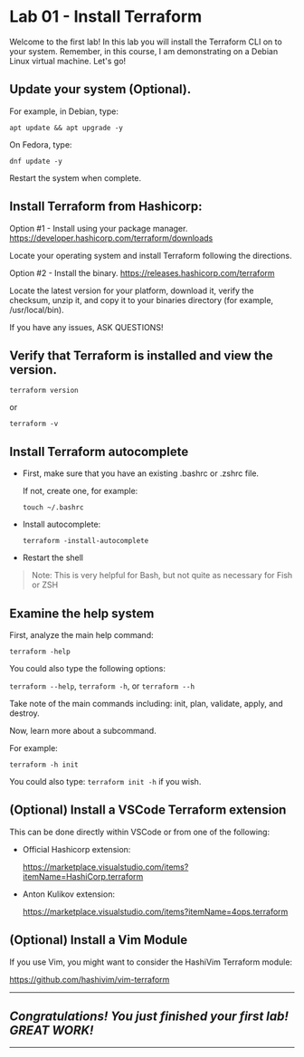 # Lab 01 - Install Terraform
Welcome to the first lab! 
In this lab you will install the Terraform CLI on to your system. 
Remember, in this course, I am demonstrating on a Debian Linux virtual machine. Let's go!

## Update your system (Optional). 
For example, in Debian, type: 

`apt update && apt upgrade -y`

On Fedora, type:

`dnf update -y`

Restart the system when complete.

## Install Terraform from Hashicorp:
Option #1 - Install using your package manager.
https://developer.hashicorp.com/terraform/downloads 

Locate your operating system and install Terraform following the directions. 

Option #2 - Install the binary.
https://releases.hashicorp.com/terraform 

Locate the latest version for your platform, download it, verify the checksum, unzip it, and copy it to your binaries directory (for example, /usr/local/bin).

If you have any issues, ASK QUESTIONS! 

## Verify that Terraform is installed and view the version.
`terraform version` 

or

`terraform -v`

## Install Terraform autocomplete
- First, make sure that you have an existing .bashrc or .zshrc file. 
  
  If not, create one, for example: 
    
    `touch ~/.bashrc`

- Install autocomplete: 

  `terraform -install-autocomplete`

- Restart the shell

> Note: This is very helpful for Bash, but not quite as necessary for Fish or ZSH

## Examine the help system
First, analyze the main help command:

`terraform -help`

You could also type the following options: 

`terraform --help`, `terraform -h`, or `terraform --h`

Take note of the main commands including: init, plan, validate, apply, and destroy.

Now, learn more about a subcommand. 

  For example: 
  
  `terraform -h init`

  You could also type: `terraform init -h` if you wish.

## (Optional) Install a VSCode Terraform extension
This can be done directly within VSCode or from one of the following:

- Official Hashicorp extension: 

  https://marketplace.visualstudio.com/items?itemName=HashiCorp.terraform

- Anton Kulikov extension:

  https://marketplace.visualstudio.com/items?itemName=4ops.terraform

## (Optional) Install a Vim Module
If you use Vim, you might want to consider the HashiVim Terraform module:

https://github.com/hashivim/vim-terraform

---
## *Congratulations! You just finished your first lab! GREAT WORK!*
---

